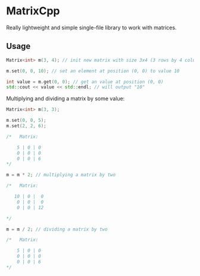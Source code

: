 # MatrixCpp
Really lightweight and simple single-file library to work with matrices. 

## Usage

```cpp
Matrix<int> m(3, 4); // init new matrix with size 3x4 (3 rows by 4 columns)

m.set(0, 0, 10); // set an element at position (0, 0) to value 10

int value = m.get(0, 0); // get an value at position (0, 0)
std::cout << value << std::endl; // will output "10"
```

Multiplying and dividing a matrix by some value:

```cpp
Matrix<int> m(3, 3);

m.set(0, 0, 5);
m.set(2, 2, 6);

/*   Matrix:

	5 | 0 | 0
	0 | 0 | 0
    0 | 0 | 6
*/

m = m * 2; // multiplying a matrix by two

/*   Matrix:

   10 | 0 |  0
	0 | 0 |  0
	0 | 0 | 12

*/

m = m / 2; // dividing a matrix by two

/*   Matrix:

	5 | 0 | 0
	0 | 0 | 0
    0 | 0 | 6
*/
```